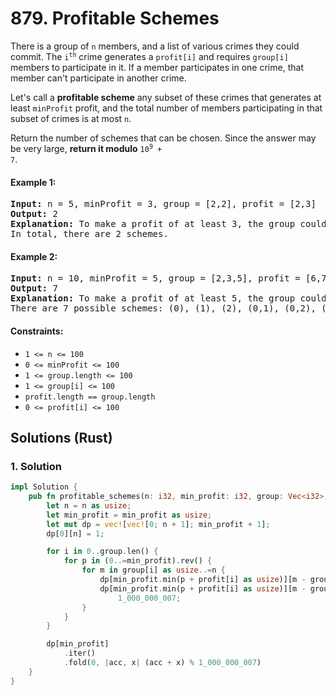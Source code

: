 # 879. Profitable Schemes
There is a group of `n` members, and a list of various crimes they could commit. The <code>i<sup>th</sup></code> crime generates a `profit[i]` and requires `group[i]` members to participate in it. If a member participates in one crime, that member can't participate in another crime.

Let's call a **profitable scheme** any subset of these crimes that generates at least `minProfit` profit, and the total number of members participating in that subset of crimes is at most `n`.

Return the number of schemes that can be chosen. Since the answer may be very large, **return it modulo** <code>10<sup>9</sup> + 7</code>.

#### Example 1:
<pre>
<strong>Input:</strong> n = 5, minProfit = 3, group = [2,2], profit = [2,3]
<strong>Output:</strong> 2
<strong>Explanation:</strong> To make a profit of at least 3, the group could either commit crimes 0 and 1, or just crime 1.
In total, there are 2 schemes.
</pre>

#### Example 2:
<pre>
<strong>Input:</strong> n = 10, minProfit = 5, group = [2,3,5], profit = [6,7,8]
<strong>Output:</strong> 7
<strong>Explanation:</strong> To make a profit of at least 5, the group could commit any crimes, as long as they commit one.
There are 7 possible schemes: (0), (1), (2), (0,1), (0,2), (1,2), and (0,1,2).
</pre>

#### Constraints:
* `1 <= n <= 100`
* `0 <= minProfit <= 100`
* `1 <= group.length <= 100`
* `1 <= group[i] <= 100`
* `profit.length == group.length`
* `0 <= profit[i] <= 100`

## Solutions (Rust)

### 1. Solution
```Rust
impl Solution {
    pub fn profitable_schemes(n: i32, min_profit: i32, group: Vec<i32>, profit: Vec<i32>) -> i32 {
        let n = n as usize;
        let min_profit = min_profit as usize;
        let mut dp = vec![vec![0; n + 1]; min_profit + 1];
        dp[0][n] = 1;

        for i in 0..group.len() {
            for p in (0..=min_profit).rev() {
                for m in group[i] as usize..=n {
                    dp[min_profit.min(p + profit[i] as usize)][m - group[i] as usize] += dp[p][m];
                    dp[min_profit.min(p + profit[i] as usize)][m - group[i] as usize] %=
                        1_000_000_007;
                }
            }
        }

        dp[min_profit]
            .iter()
            .fold(0, |acc, x| (acc + x) % 1_000_000_007)
    }
}
```
